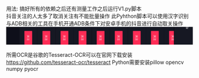 
用法: 搞好所有的依赖之后还有测量工作之后运行V1.py脚本  
抖音关注的人太多了取消关注有不能批量操作 此Pyhthon脚本可以使用汉字识别与ADB相关的工具在手机开通ADB条件下对安卓手机的抖音进行自动取关操作
![重要部分](./T.png)

所需OCR是谷歌的Tesseract-OCR可以在官网下载安装 https://github.com/tesseract-ocr/tesseract
Python需要安装pillow opencv numpy pyocr


